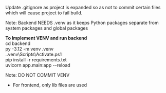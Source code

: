 Update .gitignore as project is expanded so as not to commit certain files which will cause project to fail build. <br>

Note: Backend NEEDS .venv as it keeps Python packages separate from system packages and global packages <br>

**To Implement VENV and run backend** <br>
cd backend <br>
py -3.12 -m venv .venv <br>
.\.venv\Scripts\Activate.ps1 <br>
pip install -r requirements.txt <br>
uvicorn app.main:app --reload <br>

Note: DO NOT COMMIT VENV

- For frontend, only lib files are used
